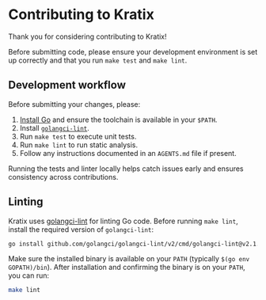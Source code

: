 # Contributing to Kratix

Thank you for considering contributing to Kratix! 

Before submitting code, please ensure your development environment is set up correctly and that you run `make test` and `make lint`.

## Development workflow

Before submitting your changes, please:

1. [Install Go](https://go.dev/doc/install) and ensure the toolchain is available in your `$PATH`.
2. Install [`golangci-lint`](https://golangci-lint.run/usage/install/).
3. Run `make test` to execute unit tests.
4. Run `make lint` to run static analysis.
5. Follow any instructions documented in an `AGENTS.md` file if present.

Running the tests and linter locally helps catch issues early and ensures consistency across contributions.

## Linting

Kratix uses [golangci-lint](https://github.com/golangci/golangci-lint) for linting Go code. Before running `make lint`, install the required version of `golangci-lint`:

```bash
go install github.com/golangci/golangci-lint/v2/cmd/golangci-lint@v2.1.6
```

Make sure the installed binary is available on your `PATH` (typically `$(go env GOPATH)/bin`). After installation and confirming the binary is on your `PATH`, you can run:

```bash
make lint
```




